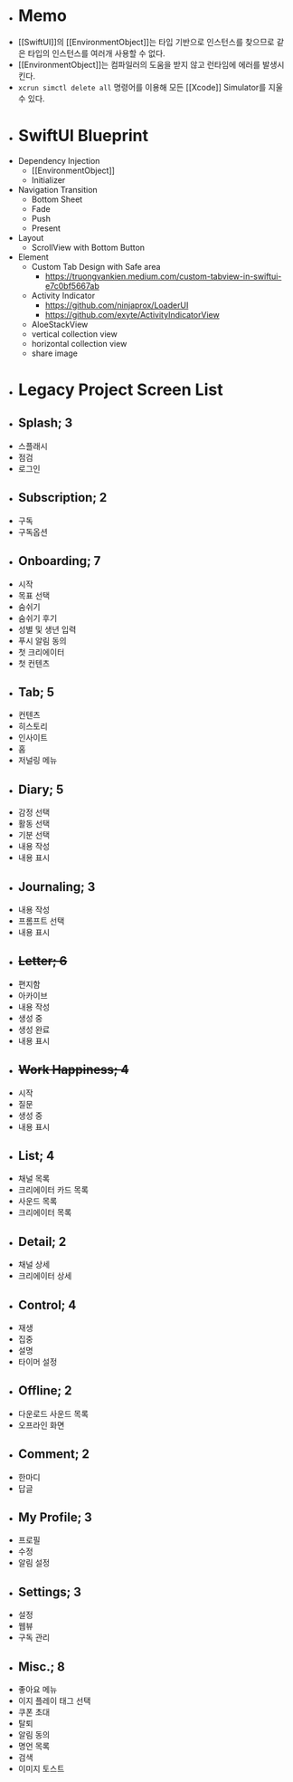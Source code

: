 - # Memo
- [[SwiftUI]]의 [[EnvironmentObject]]는 타입 기반으로 인스턴스를 찾으므로 같은 타입의 인스턴스를 여러개 사용할 수 없다.
- [[EnvironmentObject]]는 컴파일러의 도움을 받지 않고 런타임에 에러를 발생시킨다.
- `xcrun simctl delete all` 명령어를 이용해 모든 [[Xcode]] Simulator를 지울 수 있다.
- # SwiftUI Blueprint
- Dependency Injection
	- [[EnvironmentObject]]
	- Initializer
- Navigation Transition
	- Bottom Sheet
	- Fade
	- Push
	- Present
- Layout
	- ScrollView with Bottom Button
- Element
	- Custom Tab Design with Safe area
		- https://truongvankien.medium.com/custom-tabview-in-swiftui-e7c0bf5667ab
	- Activity Indicator
		- https://github.com/ninjaprox/LoaderUI
		- https://github.com/exyte/ActivityIndicatorView
	- AloeStackView
	- vertical collection view
	- horizontal collection view
	- share image
- # Legacy Project Screen List
- ## Splash; 3
- 스플래시
- 점검
- 로그인
- ## Subscription; 2
- 구독
- 구독옵션
- ## Onboarding; 7
- 시작
- 목표 선택
- 숨쉬기
- 숨쉬기 후기
- 성별 및 생년 입력
- 푸시 알림 동의
- 첫 크리에이터
- 첫 컨텐츠
- ## Tab; 5
- 컨텐츠
- 히스토리
- 인사이트
- 홈
- 저널링 메뉴
- ## Diary; 5
- 감정 선택
- 활동 선택
- 기분 선택
- 내용 작성
- 내용 표시
- ## Journaling; 3
- 내용 작성
- 프롬프트 선택
- 내용 표시
- ## ~~Letter; 6~~
- 편지함
- 아카이브
- 내용 작성
- 생성 중
- 생성 완료
- 내용 표시
- ## ~~Work Happiness; 4~~
- 시작
- 질문
- 생성 중
- 내용 표시
- ## List; 4
- 채널 목록
- 크리에이터 카드 목록
- 사운드 목록
- 크리에이터 목록
- ## Detail; 2
- 채널 상세
- 크리에이터 상세
- ## Control; 4
- 재생
- 집중
- 설명
- 타이머 설정
- ## Offline; 2
- 다운로드 사운드 목록
- 오프라인 화면
- ## Comment; 2
- 한마디
- 답글
- ## My Profile; 3
- 프로필
- 수정
- 알림 설정
- ## Settings; 3
- 설정
- 웹뷰
- 구독 관리
- ## Misc.; 8
- 좋아요 메뉴
- 이지 플레이 태그 선택
- 쿠폰 초대
- 탈퇴
- 알림 동의
- 명언 목록
- 검색
- 이미지 토스트